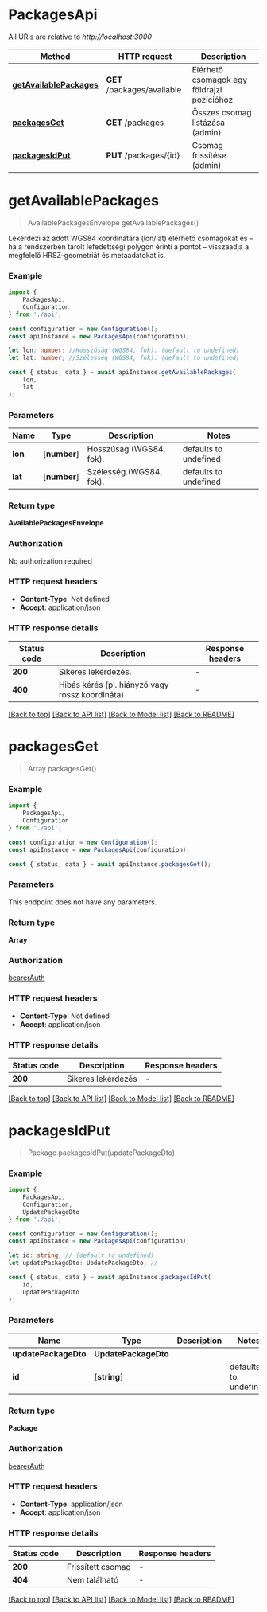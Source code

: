 # PackagesApi

All URIs are relative to *http://localhost:3000*

|Method | HTTP request | Description|
|------------- | ------------- | -------------|
|[**getAvailablePackages**](#getavailablepackages) | **GET** /packages/available | Elérhető csomagok egy földrajzi pozícióhoz|
|[**packagesGet**](#packagesget) | **GET** /packages | Összes csomag listázása (admin)|
|[**packagesIdPut**](#packagesidput) | **PUT** /packages/{id} | Csomag frissítése (admin)|

# **getAvailablePackages**
> AvailablePackagesEnvelope getAvailablePackages()

Lekérdezi az adott WGS84 koordinátára (lon/lat) elérhető csomagokat és – ha a rendszerben tárolt lefedettségi polygon érinti a pontot – visszaadja a megfelelő HRSZ-geometriát és metaadatokat is. 

### Example

```typescript
import {
    PackagesApi,
    Configuration
} from './api';

const configuration = new Configuration();
const apiInstance = new PackagesApi(configuration);

let lon: number; //Hosszúság (WGS84, fok). (default to undefined)
let lat: number; //Szélesség (WGS84, fok). (default to undefined)

const { status, data } = await apiInstance.getAvailablePackages(
    lon,
    lat
);
```

### Parameters

|Name | Type | Description  | Notes|
|------------- | ------------- | ------------- | -------------|
| **lon** | [**number**] | Hosszúság (WGS84, fok). | defaults to undefined|
| **lat** | [**number**] | Szélesség (WGS84, fok). | defaults to undefined|


### Return type

**AvailablePackagesEnvelope**

### Authorization

No authorization required

### HTTP request headers

 - **Content-Type**: Not defined
 - **Accept**: application/json


### HTTP response details
| Status code | Description | Response headers |
|-------------|-------------|------------------|
|**200** | Sikeres lekérdezés. |  -  |
|**400** | Hibás kérés (pl. hiányzó vagy rossz koordináta) |  -  |

[[Back to top]](#) [[Back to API list]](../README.md#documentation-for-api-endpoints) [[Back to Model list]](../README.md#documentation-for-models) [[Back to README]](../README.md)

# **packagesGet**
> Array<Package> packagesGet()


### Example

```typescript
import {
    PackagesApi,
    Configuration
} from './api';

const configuration = new Configuration();
const apiInstance = new PackagesApi(configuration);

const { status, data } = await apiInstance.packagesGet();
```

### Parameters
This endpoint does not have any parameters.


### Return type

**Array<Package>**

### Authorization

[bearerAuth](../README.md#bearerAuth)

### HTTP request headers

 - **Content-Type**: Not defined
 - **Accept**: application/json


### HTTP response details
| Status code | Description | Response headers |
|-------------|-------------|------------------|
|**200** | Sikeres lekérdezés |  -  |

[[Back to top]](#) [[Back to API list]](../README.md#documentation-for-api-endpoints) [[Back to Model list]](../README.md#documentation-for-models) [[Back to README]](../README.md)

# **packagesIdPut**
> Package packagesIdPut(updatePackageDto)


### Example

```typescript
import {
    PackagesApi,
    Configuration,
    UpdatePackageDto
} from './api';

const configuration = new Configuration();
const apiInstance = new PackagesApi(configuration);

let id: string; // (default to undefined)
let updatePackageDto: UpdatePackageDto; //

const { status, data } = await apiInstance.packagesIdPut(
    id,
    updatePackageDto
);
```

### Parameters

|Name | Type | Description  | Notes|
|------------- | ------------- | ------------- | -------------|
| **updatePackageDto** | **UpdatePackageDto**|  | |
| **id** | [**string**] |  | defaults to undefined|


### Return type

**Package**

### Authorization

[bearerAuth](../README.md#bearerAuth)

### HTTP request headers

 - **Content-Type**: application/json
 - **Accept**: application/json


### HTTP response details
| Status code | Description | Response headers |
|-------------|-------------|------------------|
|**200** | Frissített csomag |  -  |
|**404** | Nem található |  -  |

[[Back to top]](#) [[Back to API list]](../README.md#documentation-for-api-endpoints) [[Back to Model list]](../README.md#documentation-for-models) [[Back to README]](../README.md)

